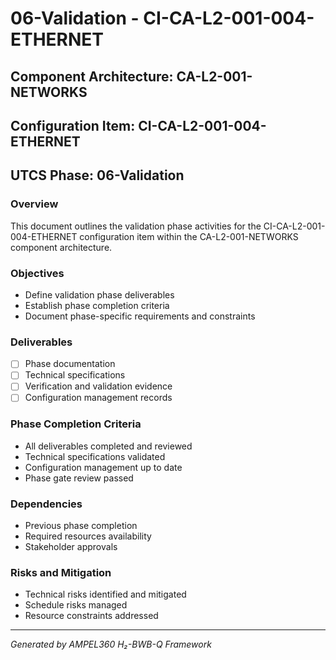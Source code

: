 # 06-Validation - CI-CA-L2-001-004-ETHERNET

## Component Architecture: CA-L2-001-NETWORKS
## Configuration Item: CI-CA-L2-001-004-ETHERNET
## UTCS Phase: 06-Validation

### Overview
This document outlines the validation phase activities for the CI-CA-L2-001-004-ETHERNET configuration item within the CA-L2-001-NETWORKS component architecture.

### Objectives
- Define validation phase deliverables
- Establish phase completion criteria
- Document phase-specific requirements and constraints

### Deliverables
- [ ] Phase documentation
- [ ] Technical specifications
- [ ] Verification and validation evidence
- [ ] Configuration management records

### Phase Completion Criteria
- All deliverables completed and reviewed
- Technical specifications validated
- Configuration management up to date
- Phase gate review passed

### Dependencies
- Previous phase completion
- Required resources availability
- Stakeholder approvals

### Risks and Mitigation
- Technical risks identified and mitigated
- Schedule risks managed
- Resource constraints addressed

---
*Generated by AMPEL360 H₂-BWB-Q Framework*
